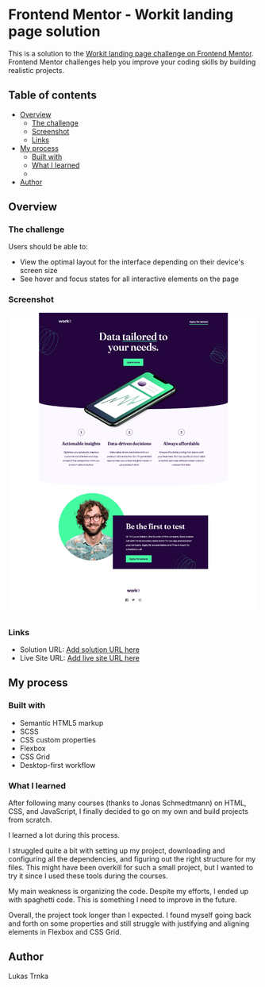 # Frontend Mentor - Workit landing page solution

This is a solution to the [Workit landing page challenge on Frontend Mentor](https://www.frontendmentor.io/challenges/workit-landing-page-2fYnyle5lu). Frontend Mentor challenges help you improve your coding skills by building realistic projects.

## Table of contents

- [Overview](#overview)
  - [The challenge](#the-challenge)
  - [Screenshot](#screenshot)
  - [Links](#links)
- [My process](#my-process)
  - [Built with](#built-with)
  - [What I learned](#what-i-learned)
  -
- [Author](#author)

## Overview

### The challenge

Users should be able to:

- View the optimal layout for the interface depending on their device's screen size
- See hover and focus states for all interactive elements on the page

### Screenshot

![](./screenshot.png)

### Links

- Solution URL: [Add solution URL here](https://your-solution-url.com)
- Live Site URL: [Add live site URL here](https://your-live-site-url.com)

## My process

### Built with

- Semantic HTML5 markup
- SCSS
- CSS custom properties
- Flexbox
- CSS Grid
- Desktop-first workflow

### What I learned

After following many courses (thanks to Jonas Schmedtmann) on HTML, CSS, and JavaScript, I finally decided to go on my own and build projects from scratch.

I learned a lot during this process.

I struggled quite a bit with setting up my project, downloading and configuring all the dependencies, and figuring out the right structure for my files. This might have been overkill for such a small project, but I wanted to try it since I used these tools during the courses.

My main weakness is organizing the code. Despite my efforts, I ended up with spaghetti code. This is something I need to improve in the future.

Overall, the project took longer than I expected. I found myself going back and forth on some properties and still struggle with justifying and aligning elements in Flexbox and CSS Grid.

## Author

Lukas Trnka
